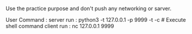 Use the practice purpose and don't push any networking or sarver.

User Command :
server run : python3 -t 127.0.0.1 -p 9999 -t -c # Execute shell command
client run : nc 127.0.0.1 9999
